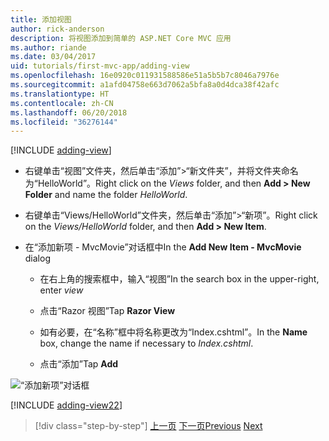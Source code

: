 ```yaml
---
title: 添加视图
author: rick-anderson
description: 将视图添加到简单的 ASP.NET Core MVC 应用
ms.author: riande
ms.date: 03/04/2017
uid: tutorials/first-mvc-app/adding-view
ms.openlocfilehash: 16e0920c011931588586e51a5b5b7c8046a7976e
ms.sourcegitcommit: a1afd04758e663d7062a5bfa8a0d4dca38f42afc
ms.translationtype: HT
ms.contentlocale: zh-CN
ms.lasthandoff: 06/20/2018
ms.locfileid: "36276144"
---
```

[!INCLUDE [adding-view](../../includes/mvc-intro/adding_view1.md)]

* <span data-ttu-id="d27df-103">右键单击“视图”文件夹，然后单击“添加”>“新文件夹”，并将文件夹命名为“HelloWorld”。</span><span class="sxs-lookup"><span data-stu-id="d27df-103">Right click on the *Views* folder, and then **Add > New Folder** and name the folder *HelloWorld*.</span></span>

* <span data-ttu-id="d27df-104">右键单击“Views/HelloWorld”文件夹，然后单击“添加”>“新项”。</span><span class="sxs-lookup"><span data-stu-id="d27df-104">Right click on the *Views/HelloWorld* folder, and then **Add > New Item**.</span></span>

* <span data-ttu-id="d27df-105">在“添加新项 - MvcMovie”对话框中</span><span class="sxs-lookup"><span data-stu-id="d27df-105">In the **Add New Item - MvcMovie** dialog</span></span>

  * <span data-ttu-id="d27df-106">在右上角的搜索框中，输入“视图”</span><span class="sxs-lookup"><span data-stu-id="d27df-106">In the search box in the upper-right, enter *view*</span></span>

  * <span data-ttu-id="d27df-107">点击“Razor 视图”</span><span class="sxs-lookup"><span data-stu-id="d27df-107">Tap **Razor View**</span></span>

  * <span data-ttu-id="d27df-108">如有必要，在“名称”框中将名称更改为“Index.cshtml”。</span><span class="sxs-lookup"><span data-stu-id="d27df-108">In the **Name** box, change the name if necessary to *Index.cshtml*.</span></span>

  * <span data-ttu-id="d27df-109">点击“添加”</span><span class="sxs-lookup"><span data-stu-id="d27df-109">Tap **Add**</span></span>

![“添加新项”对话框](adding-view/_static/add_view.png)

[!INCLUDE [adding-view22](../../includes/mvc-intro/adding_view2.md)]

> [!div class="step-by-step"]
> <span data-ttu-id="d27df-111">[上一页](adding-controller.md)
> [下一页](adding-model.md)</span><span class="sxs-lookup"><span data-stu-id="d27df-111">[Previous](adding-controller.md)
[Next](adding-model.md)</span></span>
